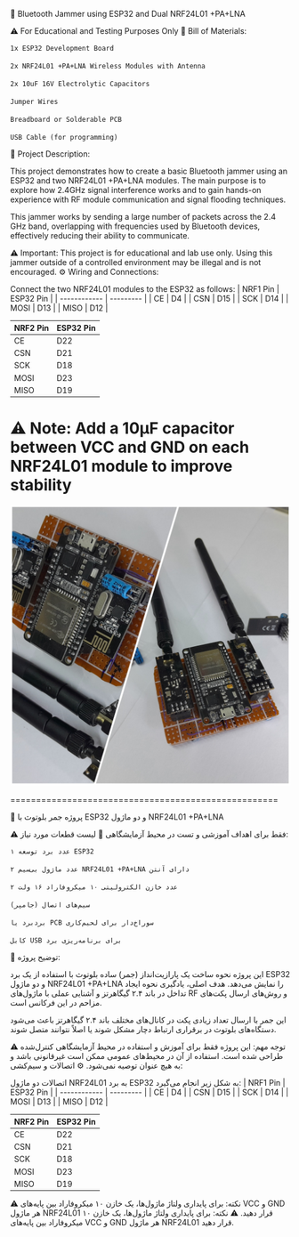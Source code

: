 🔧 Bluetooth Jammer using ESP32 and Dual NRF24L01 +PA+LNA

⚠️ For Educational and Testing Purposes Only
🧾 Bill of Materials:

    1x ESP32 Development Board

    2x NRF24L01 +PA+LNA Wireless Modules with Antenna

    2x 10uF 16V Electrolytic Capacitors

    Jumper Wires

    Breadboard or Solderable PCB

    USB Cable (for programming)

📘 Project Description:

This project demonstrates how to create a basic Bluetooth jammer using an ESP32 and two NRF24L01 +PA+LNA modules. The main purpose is to explore how 2.4GHz signal interference works and to gain hands-on experience with RF module communication and signal flooding techniques.

This jammer works by sending a large number of packets across the 2.4 GHz band, overlapping with frequencies used by Bluetooth devices, effectively reducing their ability to communicate.

⚠️ Important: This project is for educational and lab use only. Using this jammer outside of a controlled environment may be illegal and is not encouraged.
⚙️ Wiring and Connections:

Connect the two NRF24L01 modules to the ESP32 as follows:
| NRF1 Pin | ESP32 Pin |
| ------------ | --------- |
| CE           | D4        |
| CSN          | D15       |
| SCK          | D14       |
| MOSI         | D13       |
| MISO         | D12       |

| NRF2 Pin | ESP32 Pin |
| ------------ | --------- |
| CE           | D22       |
| CSN          | D21       |
| SCK          | D18       |
| MOSI         | D23       |
| MISO         | D19       |

⚠️ Note: Add a 10µF capacitor between VCC and GND on each NRF24L01 module to improve stability
====================================================
![Preview](1.jpg)

====================================================

🔧 پروژه جمر بلوتوث با ESP32 و دو ماژول NRF24L01 +PA+LNA

⚠️ فقط برای اهداف آموزشی و تست در محیط آزمایشگاهی
🧾 لیست قطعات مورد نیاز:

    ۱ عدد برد توسعه ESP32

    ۲ عدد ماژول بی‌سیم NRF24L01 +PA+LNA دارای آنتن

    ۲ عدد خازن الکترولیتی ۱۰ میکروفاراد ۱۶ ولت

    سیم‌های اتصال (جامپر)

    بردبرد یا PCB سوراخ‌دار برای لحیم‌کاری

    کابل USB برای برنامه‌ریزی برد

📘 توضیح پروژه:

این پروژه نحوه ساخت یک پارازیت‌انداز (جمر) ساده بلوتوث با استفاده از یک برد ESP32 و دو ماژول NRF24L01 +PA+LNA را نمایش می‌دهد. هدف اصلی، یادگیری نحوه ایجاد تداخل در باند ۲.۴ گیگاهرتز و آشنایی عملی با ماژول‌های RF و روش‌های ارسال پکت‌های مزاحم در این فرکانس است.

این جمر با ارسال تعداد زیادی پکت در کانال‌های مختلف باند ۲.۴ گیگاهرتز باعث می‌شود دستگاه‌های بلوتوث در برقراری ارتباط دچار مشکل شوند یا اصلاً نتوانند متصل شوند.

⚠️ توجه مهم: این پروژه فقط برای آموزش و استفاده در محیط آزمایشگاهی کنترل‌شده طراحی شده است. استفاده از آن در محیط‌های عمومی ممکن است غیرقانونی باشد و به هیچ عنوان توصیه نمی‌شود.
⚙️ اتصالات و سیم‌کشی:

اتصالات دو ماژول NRF24L01 به برد ESP32 به شکل زیر انجام می‌گیرد:
| NRF1 Pin | ESP32 Pin |
| ------------ | --------- |
| CE           | D4        |
| CSN          | D15       |
| SCK          | D14       |
| MOSI         | D13       |
| MISO         | D12       |

| NRF2 Pin | ESP32 Pin |
| ------------ | --------- |
| CE           | D22       |
| CSN          | D21       |
| SCK          | D18       |
| MOSI         | D23       |
| MISO         | D19       |

⚠️ نکته: برای پایداری ولتاژ ماژول‌ها، یک خازن ۱۰ میکروفاراد بین پایه‌های VCC و GND هر ماژول NRF24L01 قرار دهید.
⚠️ نکته: برای پایداری ولتاژ ماژول‌ها، یک خازن ۱۰ میکروفاراد بین پایه‌های VCC و GND هر ماژول NRF24L01 قرار دهید.
